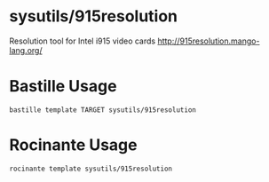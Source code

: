 # sysutils/915resolution
Resolution tool for Intel i915 video cards
http://915resolution.mango-lang.org/

# Bastille Usage
```shell
bastille template TARGET sysutils/915resolution
```

# Rocinante Usage
```shell
rocinante template sysutils/915resolution
```

